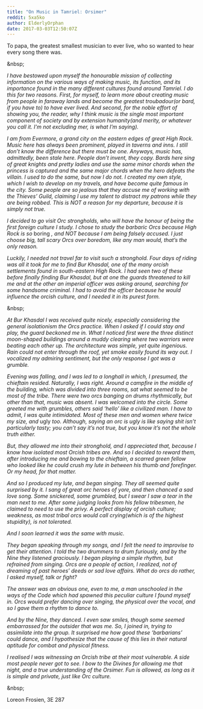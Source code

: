 ```yaml
---
title: "On Music in Tamriel: Orsimer"
reddit: 5xa5ko
author: ElderlyOrphan
date: 2017-03-03T12:50:07Z
---
```


To papa, the greatest smallest musician to ever live, who so wanted to hear every song there was.

&amp;nbsp;

*I have bestowed upon myself the honourable mission of collecting information on the various ways of making music, its function, and its importance found in the many different cultures found around Tamriel. I do this for two reasons. 
First, for myself, to learn more about creating music from people in faraway lands and become the greatest troubadour(or bard, if you have to) to have ever lived.
And second, for the noble effort of showing you, the reader, why I think music is the single most important component of society and by extension humanity(and merity, or whatever you call it. I'm not excluding mer, is what I’m saying).*


*I am from Evermore, a grand city on the eastern edges of great High Rock. Music here has always been prominent, played in taverns and inns. I still don’t know the difference but there must be one. Anyways, music has, admittedly, been stale here. People don’t invent, they copy. Bards here sing of great knights and pretty ladies and use the same minor chords when the princess is captured and the same major chords when the hero defeats the villain. I used to do the same, but now I do not. I created my own style, which I wish to develop on my travels, and have become quite famous in the city. Some people are so jealous that they accuse me of working with the Thieves’ Guild, claiming I use my talent to distract my patrons while they are being robbed. This is NOT a reason for my departure, because it is simply not true.*

*I decided to go visit Orc strongholds, who will have the honour of being the first foreign culture I study. I chose to study the barbaric Orcs because High Rock is so* boring *, and NOT because I am being falsely accused. I just choose big, tall scary Orcs over boredom, like any man would, that’s the only reason.*

*Luckily, I needed not travel far to visit such a stronghold. Four days of riding was all it took for me to find Bur Khasdal, one of the many orcish settlements found in south-eastern High Rock. I had seen two of these before finally finding Bur Khasdal, but at one the guards threatened to kill me and at the other an imperial officer was asking around, searching for some handsome criminal. I had to avoid the officer because he would influence the orcish culture, and I needed it in its purest form.*

&amp;nbsp;

*At Bur Khasdal I was received quite nicely, especially considering the general isolationism the Orcs practice. When I asked if I could stay and play, the guard beckoned me in. What I noticed first were the three distinct moon-shaped buildings around a muddy clearing where two warriors were beating each other up. The architecture was simple, yet quite ingenious. Rain could not enter through the roof, yet smoke easily found its way out. I vocalized my admiring sentiment, but the only response I got was a grumble.*

*Evening was falling, and I was led to a longhall in which, I presumed, the chieftain resided. Naturally, I was right. Around a campfire in the middle of the building, which was divided into three rooms, sat what seemed to be most of the tribe. There were two orcs banging on drums rhythmically, but other than that, music was absent. I was welcomed into the circle. Some greeted me with grumbles, others said ‘hello’ like a civilized man. I have to admit, I was quite intimidated. Most of these men and women where twice my size, and* ugly *too. Although, saying an orc is ugly is like saying shit isn’t particularly tasty; you can’t say it’s not true, but you know it’s not the whole truth either.*

*But, they allowed me into their stronghold, and I appreciated that, because I know how isolated most Orcish tribes are. And so I decided to reward them, after introducing me and bowing to the chieftain, a scarred green fellow who looked like he could crush my lute in between his thumb and forefinger. Or my head, for that matter.*

*And so I produced my lute, and began singing. They all seemed quite surprised by it. I sang of great orc heroes of yore, and then chanced a sad love song. Some snickered, some grumbled, but I swear I saw a tear in the man next to me. After some judging looks from his fellow tribesmen, he claimed to need to use the privy. A perfect display of orcish culture; weakness, as most tribal orcs would call crying(which is of the highest stupidity), is not tolerated.*

*And I soon learned it was the same with music.*

*They began speaking through my songs, and I felt the need to improvise to get their attention. I told the two drummers to drum furiously, and by the Nine they listened graciously. I began playing a simple rhythm, but refrained from singing. Orcs are a people of action, I realized, not of dreaming of past heroes’ deeds or sad love affairs. What do orcs do rather, I asked myself, talk or fight?* 

*The answer was an obvious one, even to me, a man unschooled in the ways of the Code which had spawned this peculiar culture I found myself in. Orcs would prefer dancing over singing, the physical over the vocal, and so I gave them a rhythm to dance to.*

*And by the Nine, they danced. I even saw smiles, though some seemed embarrassed for the outsider that was me. So, I joined in, trying to assimilate into the group. It surprised me how good these ‘barbarians’ could dance, and I hypothesize that the cause of this lies in their natural aptitude for combat and physical fitness.*

*I realised I was witnessing an Orcish tribe at their most vulnerable. A side most people never got to see. I bow to the Divines for allowing me that night, and a true understanding of the Orsimer. Fun is allowed, as long as it is simple and private, just like Orc culture.*

&amp;nbsp;

Loreon Frosien, 3E 287

